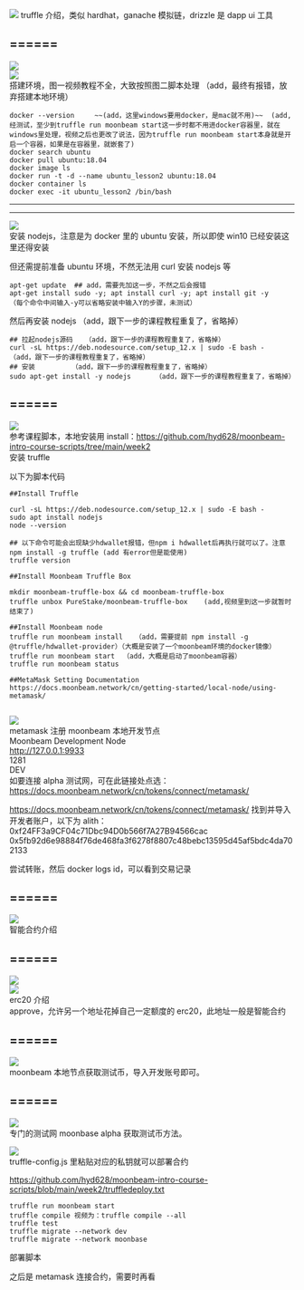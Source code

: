 ![](./img/2022-04-15-11-52-36.png)
truffle 介绍，类似 hardhat，ganache 模拟链，drizzle 是 dapp ui 工具

## ======

![](./img/2022-04-15-16-03-45.png)  
![](./img/2022-04-15-16-04-00.png)  
搭建环境，图一视频教程不全，大致按照图二脚本处理 （add，最终有报错，放弃搭建本地环境）

```
docker --version     ~~(add，这里windows要用docker，是mac就不用)~~  (add,经测试，至少到truffle run moonbeam start这一步时都不用进docker容器里，就在windows里处理，视频之后也更改了说法，因为truffle run moonbeam start本身就是开启一个容器，如果是在容器里，就嵌套了)
docker search ubuntu
docker pull ubuntu:18.04
docker image ls
docker run -t -d --name ubuntu_lesson2 ubuntu:18.04
docker container ls
docker exec -it ubuntu_lesson2 /bin/bash
```

---

---

![](./img/2022-04-15-16-09-29.png)  
安装 nodejs，注意是为 docker 里的 ubuntu 安装，所以即使 win10 已经安装这里还得安装

但还需提前准备 ubuntu 环境，不然无法用 curl 安装 nodejs 等

```
apt-get update  ## add，需要先加这一步，不然之后会报错
apt-get install sudo -y; apt install curl -y; apt install git -y
（每个命令中间输入-y可以省略安装中输入Y的步骤，未测试）

```

然后再安装 nodejs （add，跟下一步的课程教程重复了，省略掉）

```
## 拉起nodejs源码   （add，跟下一步的课程教程重复了，省略掉）
curl -sL https://deb.nodesource.com/setup_12.x | sudo -E bash -  （add，跟下一步的课程教程重复了，省略掉）
## 安装         （add，跟下一步的课程教程重复了，省略掉）
sudo apt-get install -y nodejs      （add，跟下一步的课程教程重复了，省略掉）
```

## ======

![](./img/2022-04-15-16-42-15.png)  
参考课程脚本，本地安装用 install：https://github.com/hyd628/moonbeam-intro-course-scripts/tree/main/week2  
安装 truffle

以下为脚本代码

```
##Install Truffle

curl -sL https://deb.nodesource.com/setup_12.x | sudo -E bash -
sudo apt install nodejs
node --version

## 以下命令可能会出现缺少hdwallet报错，但npm i hdwallet后再执行就可以了。注意
npm install -g truffle (add 有error但是能使用)
truffle version

##Install Moonbeam Truffle Box

mkdir moonbeam-truffle-box && cd moonbeam-truffle-box
truffle unbox PureStake/moonbeam-truffle-box    (add,视频里到这一步就暂时结束了)

##Install Moonbeam node
truffle run moonbeam install   （add，需要提前 npm install -g @truffle/hdwallet-provider）（大概是安装了一个moonbeam环境的docker镜像）
truffle run moonbeam start  （add，大概是启动了moonbeam容器）
truffle run moonbeam status

##MetaMask Setting Documentation
https://docs.moonbeam.network/cn/getting-started/local-node/using-metamask/


```

![](./img/2022-04-22-09-28-24.png)  
metamask 注册 moonbeam 本地开发节点  
Moonbeam Development Node  
http://127.0.0.1:9933  
1281  
DEV  
如要连接 alpha 测试网，可在此链接处点选：https://docs.moonbeam.network/cn/tokens/connect/metamask/

https://docs.moonbeam.network/cn/tokens/connect/metamask/ 找到并导入开发者账户，以下为 alith：
0xf24FF3a9CF04c71Dbc94D0b566f7A27B94566cac
0x5fb92d6e98884f76de468fa3f6278f8807c48bebc13595d45af5bdc4da702133

尝试转账，然后 docker logs id，可以看到交易记录

## ======

![](./img/2022-04-15-17-46-35.png)  
智能合约介绍

## ======

![](./img/2022-04-15-17-50-08.png)  
![](./img/2022-04-15-17-55-30.png)  
erc20 介绍  
approve，允许另一个地址花掉自己一定额度的 erc20，此地址一般是智能合约

## ======

![](./img/2022-04-15-17-57-36.png)  
moonbeam 本地节点获取测试币，导入开发账号即可。

## ======

![](./img/2022-04-15-17-58-22.png)  
专门的测试网 moonbase alpha 获取测试币方法。

![](./img/2022-04-22-09-58-04.png)  
truffle-config.js 里粘贴对应的私钥就可以部署合约

https://github.com/hyd628/moonbeam-intro-course-scripts/blob/main/week2/truffledeploy.txt

```
truffle run moonbeam start
truffle compile 视频为：truffle compile --all
truffle test
truffle migrate --network dev
truffle migrate --network moonbase
```

部署脚本

之后是 metamask 连接合约，需要时再看
